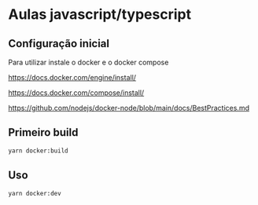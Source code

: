 # Aulas javascript/typescript

## Configuração inicial

Para utilizar instale o docker e o docker compose

<https://docs.docker.com/engine/install/>

<https://docs.docker.com/compose/install/>

<https://github.com/nodejs/docker-node/blob/main/docs/BestPractices.md>

## Primeiro build

```bash
yarn docker:build
```

## Uso

```bash
yarn docker:dev
```
